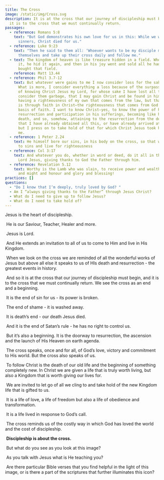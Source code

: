 ```yaml
---
title: The Cross
image: /static/img/Cross.svg
description: It is at the cross that our journey of discipleship must begin, and
  it is to the cross that we must continually return.
passages:
  - reference: Romans 5:8
    text: "But God demonstrates his own love for us in this: While we were still
      sinners, Christ died for us."
  - reference: Luke 9:23
    text: "Then he said to them all: ‘Whoever wants to be my disciple must deny
      themselves and take up their cross daily and follow me."
  - text: The kingdom of heaven is like treasure hidden in a field. When a man found
      it, he hid it again, and then in his joy went and sold all he had and
      bought that field.
    reference: Matt 13.44
  - reference: Phil 3.7-12
    text: But whatever were gains to me I now consider loss for the sake of Christ.
      What is more, I consider everything a loss because of the surpassing worth
      of knowing Christ Jesus my Lord, for whose sake I have lost all things. I
      consider them garbage, that I may gain Christ and be found in him, not
      having a righteousness of my own that comes from the law, but that which
      is through faith in Christ—the righteousness that comes from God on the
      basis of faith. I want to know Christ—yes, to know the power of his
      resurrection and participation in his sufferings, becoming like him in his
      death, and so, somehow, attaining to the resurrection from the dead. Not
      that I have already obtained all this, or have already arrived at my goal,
      but I press on to take hold of that for which Christ Jesus took hold of
      me.
  - reference: 1 Peter 2.24
    text: He himself bore our sins, in his body on the cross, so that we might die
      to sins and live for righteousness
  - reference: Col 3:17
    text: And whatever you do, whether in word or deed, do it all in the name of the
      Lord Jesus, giving thanks to God the Father through him.
  - reference: Revelation 5.12
    text: Worthy is the Lamb who was slain, to receive power and wealth and wisdom
      and might and honour and glory and blessing!
practices: []
questions:
  - "Do I know that I‘m deeply, truly loved by God? "
  - Am I “always giving thanks to the Father” through Jesus Christ?
  - What do I need to give up to follow Jesus?
  - What do I need to take hold of?
---
```

Jesus is the heart of discipleship. 

 He is our Saviour, Teacher, Healer and more. 

 Jesus is Lord.

 And He extends an invitation to all of us to come to Him and live in His Kingdom.

 When we look on the cross we are reminded of all the wonderful works of Jesus but above all else it speaks to us of HIs death and resurrection - the greatest events in history.

 And so it is at the cross that our journey of discipleship must begin, and it is to the cross that we must continually return. We see the cross as an end and a beginning. 

 It is the end of sin for us - its power is broken. 

 The end of shame - it is washed away. 

 It is death’s end - our death Jesus died. 

 And it is the end of Satan’s rule - he has no right to control us. 

 But it’s also a beginning. It is the doorway to resurrection, the ascension and the launch of His Heaven on earth agenda.

 The cross speaks, once and for all, of God’s love, victory and commitment to His world. But the cross also speaks of us.

 To follow Christ is the death of our old life and the beginning of something completely new. In Christ we are given a life that is truly worth living, but also a Kingdom that is worth giving our lives for. 

 We are invited to let go of all we cling to and take hold of the new Kingdom life that is gifted to us. 

 It is a life of love, a life of freedom but also a life of obedience and transformation.

 It is a life lived in response to God’s call. 

 The cross reminds us of the costly way in which God has loved the world and the cost of discipleship.

 **Discipleship is about the cross.**

 But what do you see as you look at this image? 

 As you talk with Jesus what is He teaching you? 

 Are there particular Bible verses that you find helpful in the light of this image, or is there a part of the scriptures that further illuminates this icon?